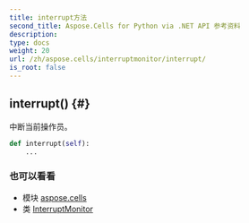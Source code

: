 ```yaml
---
title: interrupt方法
second_title: Aspose.Cells for Python via .NET API 参考资料
description:
type: docs
weight: 20
url: /zh/aspose.cells/interruptmonitor/interrupt/
is_root: false
---
```

##  interrupt() {#}
中断当前操作员。



```python
def interrupt(self):
    ...
```





### 也可以看看
* 模块 [aspose.cells](../../)
* 类 [InterruptMonitor](/cells/python-net/zh/aspose.cells/interruptmonitor)
